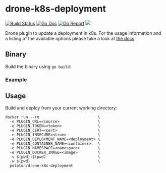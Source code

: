 # drone-k8s-deployment

[![Build Status](https://drone.pelo.tech/api/badges/josmo/drone-k8s-deployment/status.svg)](https://drone.pelo.tech/josmo/drone-k8s-deployment)
[![Go Doc](https://godoc.org/github.com/josmo/drone-k8s-deployment?status.svg)](http://godoc.org/github.com/josmo/drone-k8s-deployment)
[![Go Report](https://goreportcard.com/badge/github.com/josmo/drone-k8s-deployment)](https://goreportcard.com/report/github.com/josmo/drone-k8s-deployment)
[![](https://images.microbadger.com/badges/image/peloton/drone-k8s-deployment.svg)](https://microbadger.com/images/peloton/drone-k8s-deployment "Get your own image badge on microbadger.com")

Drone plugin to update a deployment in k8s. For the usage information and a listing of the available options please take a look at [the docs](DOCS.md).

## Binary

Build the binary using `go build`:


### Example

## Usage

Build and deploy from your current working directory:

```
docker run --rm                          \
  -e PLUGIN_URL=<source>                 \
  -e PLUGIN_TOKEN=<token>                \
  -e PLUGIN_CERT=<cert>                  \
  -e PLUGIN_INSECURE=<true>              \
  -e PLUGIN_DEPLOYMENT_NAME=<deployment> \
  -e PLUGIN_CONTAINER_NAME=<container>   \
  -e PLUGIN_NAMESPACE=<namespace>        \ 
  -e PLUGIN_DOCKER_IMAGE=<image>         \
  -v $(pwd):$(pwd)                       \
  -w $(pwd)                              \
  peloton/drone-k8s-deployment 
```
